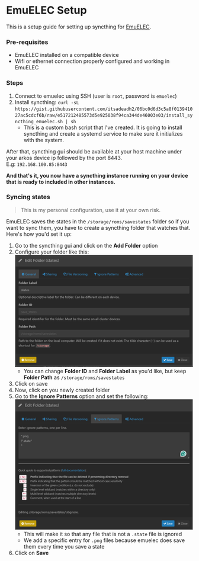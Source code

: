 # EmuELEC Setup #

This is a setup guide for setting up syncthing for [EmuELEC](https://github.com/EmuELEC/EmuELEC).

### Pre-requisites
- EmuELEC installed on a compatible device
- Wifi or ethernet connection properly configured and working in EmuELEC

### Steps
1. Connect to emuelec using SSH (user is `root`, password is `emuelec`)
2. Install syncthing: `curl -sL https://gist.githubusercontent.com/itsadeadh2/06bc0d6d3c5a8f013941027ac5cdcf6b/raw/e517212485573d5e925038f94ca344de46003e03/install_syncthing_emuelec.sh | sh`
    * This is a custom bash script that I've created. It is going to install syncthing and create a systemd service to make sure it initializes with the system.

After that, syncthing gui should be available at your host machine under your arkos device ip followed by the port 8443.  
E.g: `192.168.100.85:8443`  

**And that's it, you now have a syncthing instance running on your device that is ready to included in other instances.**

### Syncing states
> This is my personal configuration, use it at your own risk.

EmuELEC saves the states in the `/storage/roms/savestates` folder so if you want to sync them, you have to create a syncthing folder that watches that. Here's how you'd set it up:

1. Go to the syncthing gui and click on the **Add Folder** option
2. Configure your folder like this: ![1](imgs/1.png)
    * You can change **Folder ID** and **Folder Label** as you'd like, but keep **Folder Path** as `/storage/roms/savestates`    
3. Click on save
4. Now, click on you newly created folder 
5. Go to the **Ignore Patterns** option and set the following: ![2](imgs/2.png)
    * This will make it so that any file that is not a `.state` file is ignored
    * We add a specific entry for `.png` files because emuelec does save them every time you save a state
6. Click on **Save**